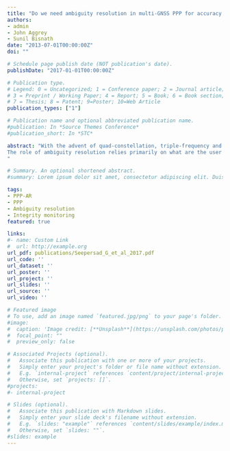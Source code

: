 ```yaml
---
title: "Do we need ambiguity resolution in multi-GNSS PPP for accuracy or integrity?"
authors:
- admin
- John Aggrey
- Sunil Bisnath
date: "2013-07-01T00:00:00Z"
doi: ""

# Schedule page publish date (NOT publication's date).
publishDate: "2017-01-01T00:00:00Z"

# Publication type.
# Legend: 0 = Uncategorized; 1 = Conference paper; 2 = Journal article;
# 3 = Preprint / Working Paper; 4 = Report; 5 = Book; 6 = Book section;
# 7 = Thesis; 8 = Patent; 9=Poster; 10=Web Article
publication_types: ["1"]

# Publication name and optional abbreviated publication name.
#publication: In *Source Themes Conference*
#publication_short: In *STC*

abstract: "With the advent of quad-constellation, triple-frequency and external atmospheric constraints being provided to the PPP user, the novelty and focus of this paper is in the quest to answer the question: Do we really need ambiguity resolution in multi-GNSS PPP for accuracy or for integrity? To address the first component of the question, which is also an area of research that has lacked attention, is an examination of the significance between the float and ambiguity resolved PPP user solution. Is the improvement significant enough for applications such as precision agriculture and autonomous vehicles to justify the additional cost and computational complexity of producing a multi-GNSS PPP-AR solution? Results consist of solution analysis of convergence time (time to a pre-defined performance level), position precision (repeatability), position accuracy (solution error with respect to analysis centre’s weekly Site Independent Exchange (SINEX) solution) and residual analysis. Pre-defined user thresholds were selected based on specifications for lane navigation and machine guidance for agriculture. A novel component within the realm of PPP-AR is the analysis of ambiguity resolution as a metric to examine the integrity of the user solution. 
The role of ambiguity resolution relies primarily on what are the user specifications. If the user specifications are at the few cm-level, ambiguity resolution is an asset, as it improves convergence and solution stability. Whereas, if the user’s specification is at the few dm-level, ambiguity resolution offers limited improvement over the float solution. If the user has the resources to perform ambiguity resolution, even when the specifications are at the few dm-level, it should be utilized. To have a high probability of correctly resolving the integer ambiguities, the residual measurement error should be less than a quarter of a wavelength. Having a successfully resolved and validated solution can indicate to user the solution strength and reliability.
"

# Summary. An optional shortened abstract.
#summary: Lorem ipsum dolor sit amet, consectetur adipiscing elit. Duis posuere tellus ac convallis placerat. Proin tincidunt magna sed ex sollicitudin condimentum.

tags:
- PPP-AR
- PPP
- Ambiguity resolution
- Integrity monitoring
featured: true

links:
#- name: Custom Link
#  url: http://example.org
url_pdf: publications/Seepersad_G_et_al_2017.pdf
url_code: ''
url_dataset: ''
url_poster: ''
url_project: ''
url_slides: ''
url_source: ''
url_video: ''

# Featured image
# To use, add an image named `featured.jpg/png` to your page's folder. 
#image:
#  caption: 'Image credit: [**Unsplash**](https://unsplash.com/photos/pLCdAaMFLTE)'
#  focal_point: ""
#  preview_only: false

# Associated Projects (optional).
#   Associate this publication with one or more of your projects.
#   Simply enter your project's folder or file name without extension.
#   E.g. `internal-project` references `content/project/internal-project/index.md`.
#   Otherwise, set `projects: []`.
#projects:
#- internal-project

# Slides (optional).
#   Associate this publication with Markdown slides.
#   Simply enter your slide deck's filename without extension.
#   E.g. `slides: "example"` references `content/slides/example/index.md`.
#   Otherwise, set `slides: ""`.
#slides: example
---
```


